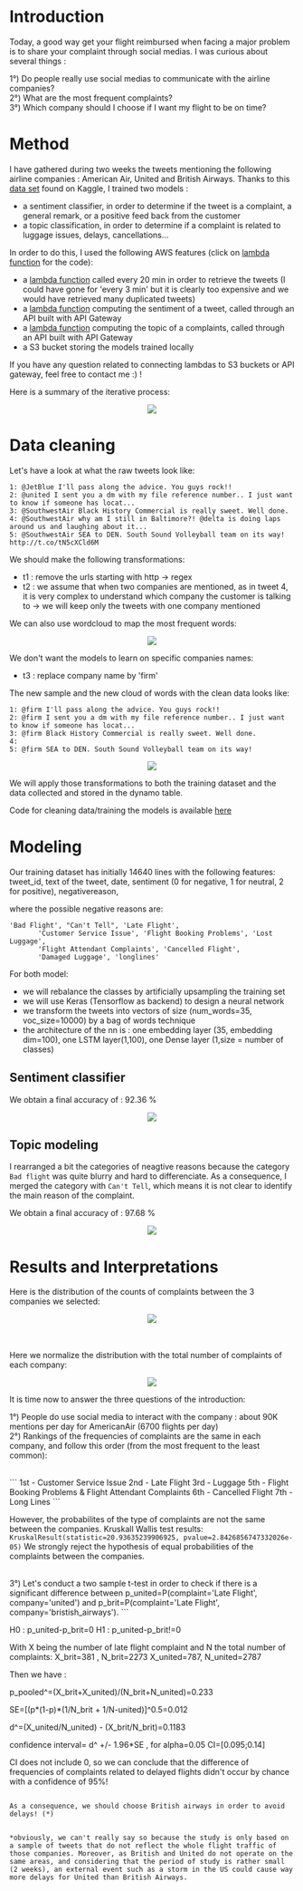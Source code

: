 # Introduction

Today, a good way get your flight reimbursed when facing a major problem is to share your complaint through social medias. I was curious about several things : 

1°) Do people really use social medias to communicate with the airline companies?
<br>
2°) What are the most frequent complaints?
<br>
3°) Which company should I choose if I want my flight to be on time?

# Method

I have gathered during two weeks the tweets mentioning  the following airline companies : American Air, United and British Airways. Thanks to this [data set](https://www.kaggle.com/crowdflower/twitter-airline-sentiment) found on Kaggle, I trained two models : 
- a sentiment classifier, in order to determine if the tweet is a complaint, a general remark, or a positive feed back from the customer
- a topic classification, in order to determine if a complaint is related to luggage issues, delays, cancellations...

In order to do this, I used the following AWS features (click on [lambda function](https://github.com/guillaumedelaloy/airlines-complaints-microservice/tree/master/aws_files) for the code):

- a [lambda function](https://github.com/guillaumedelaloy/airlines-complaints-microservice/blob/master/aws_files/stream_tweets_git.py) called every 20 min in order to retrieve the tweets (I could have gone for 'every 3 min' but it is clearly too expensive and we would have retrieved many duplicated tweets)
- a [lambda function](https://github.com/guillaumedelaloy/airlines-complaints-microservice/blob/master/aws_files/call_sentiment_git.py) computing the sentiment of a tweet, called through an API built with API Gateway
- a [lambda function](https://github.com/guillaumedelaloy/airlines-complaints-microservice/blob/master/aws_files/call_topic_classif_git.py) computing the topic of a complaints, called through an API built with API Gateway
- a S3 bucket storing the models trained locally

If you have any question related to connecting lambdas to S3 buckets or API gateway, feel free to contact me :) !



Here is a summary of the iterative process:


<p align="center">
  <img src= "https://github.com/guillaumedelaloy/airlines-complaints-microservice/blob/master/image/architecture.png?raw=true">
</p>


# Data cleaning

Let's have a look at what the raw tweets look like:

```
1: @JetBlue I'll pass along the advice. You guys rock!!
2: @united I sent you a dm with my file reference number.. I just want to know if someone has locat...
3: @SouthwestAir Black History Commercial is really sweet. Well done.
4: @SouthwestAir why am I still in Baltimore?! @delta is doing laps around us and laughing about it...
5: @SouthwestAir SEA to DEN. South Sound Volleyball team on its way! http://t.co/tN5cXCld6M

```
We should make the following transformations:
- t1 : remove the urls starting with http -> regex
- t2 : we assume that when two companies are mentioned, as in tweet 4, it is very complex to understand which company the customer is talking to -> we will keep only the tweets with one company mentioned
 
 We can also use wordcloud to map the most frequent words:
 
 <p align="center">
  <img src= "https://github.com/guillaumedelaloy/airlines-complaints-microservice/blob/master/image/wordcloud_airline_1.png?raw=true">
</p>

We don't want the models to learn on specific companies names:
- t3 : replace company name by 'firm'

The new sample and the new cloud of words with the clean data looks like:

```
1: @firm I'll pass along the advice. You guys rock!!
2: @firm I sent you a dm with my file reference number.. I just want to know if someone has locat...
3: @firm Black History Commercial is really sweet. Well done.
4: 
5: @firm SEA to DEN. South Sound Volleyball team on its way!

```

 <p align="center">
  <img src= "https://github.com/guillaumedelaloy/airlines-complaints-microservice/blob/master/image/wordcloud_airline_2.png?raw=true">
</p>

We will apply those transformations to both the training dataset and the data collected and stored in the dynamo table.

Code for cleaning data/training the models is available [here](airlines-complaints-microservice/airlines_complaints_analysis.ipynb)

# Modeling

Our training dataset has initially 14640 lines with the following features:
tweet_id, text of the tweet, date, sentiment (0 for negative, 1 for neutral, 2 for positive), negativereason,

where the possible negative reasons are:

```
'Bad Flight', "Can't Tell", 'Late Flight',
       'Customer Service Issue', 'Flight Booking Problems', 'Lost Luggage',
       'Flight Attendant Complaints', 'Cancelled Flight',
       'Damaged Luggage', 'longlines'
```
For both model: 
- we will rebalance the classes by artificially upsampling the training set
- we will use Keras (Tensorflow as backend) to design a neural network
- we transform the tweets into vectors of size (num_words=35, voc_size=10000) by a bag of words technique
- the architecture of the nn is : one embedding layer (35, embedding dim=100), one LSTM layer(1,100), one Dense layer (1,size = number of classes)


## Sentiment classifier

We obtain a final accuracy of : 92.36 %

<p align="center">
  <img src= "https://github.com/guillaumedelaloy/airlines-complaints-microservice/blob/master/image/sentiment_training.png?raw=true">
</p>

## Topic modeling

I rearranged a bit the categories of neagtive reasons because the category ```Bad flight``` was quite blurry and hard to differenciate. As a consequence, I merged the category with ```Can't Tell```, which means it is not clear to identify the main reason of the complaint.

We obtain a final accuracy of : 97.68 %

<p align="center">
  <img src= "https://github.com/guillaumedelaloy/airlines-complaints-microservice/blob/master/image/topic_training.png?raw=true">
</p>

# Results and Interpretations

Here is the distribution of the counts of complaints between the 3 companies we selected:
<br>
<p align="center">
  <img src= "https://github.com/guillaumedelaloy/airlines-complaints-microservice/blob/master/image/distrib_complaints.png?raw=true">
</p>
<br>
<br>
Here we normalize the distribution with the total number of complaints of each company:
<br>
<p align="center">
  <img src= "https://github.com/guillaumedelaloy/airlines-complaints-microservice/blob/master/image/topic_repartition.png?raw=true">
</p>
It is time now to answer the three questions of the introduction:

1°) People do use social media to interact with the company : about 90K mentions per day for AmericanAir (6700 flights per day)
<br>
2°) Rankings of the frequencies of complaints are the same in each company, and follow this order (from the most frequent to the least common):

<br>
```
1st - Customer Service Issue
2nd - Late Flight
3rd - Luggage
5th - Flight Booking Problems & Flight Attendant Complaints
6th - Cancelled Flight
7th - Long Lines
```

However, the probabilites of the type of complaints are not the same between the companies.
Kruskall Wallis test results: ```KruskalResult(statistic=20.93635239906925, pvalue=2.8426856747332026e-05)```
We strongly reject the hypothesis of equal probabilities of the complaints between the companies.
 

<br>
3°) Let's conduct a two sample t-test in order to check if there is a significant difference between p_united=P(complaint='Late Flight', company='united') and p_brit=P(complaint='Late Flight', company='bristish_airways').
```

H0 : p_united-p_brit=0
H1 : p_united-p_brit!=0

With X being the number of late flight complaint and N the total number of complaints:
X_brit=381 , N_brit=2273
X_united=787, N_united=2787

Then we have : 


p_pooled^=(X_brit+X_united)/(N_brit+N_united)=0.233

SE=[(p*(1-p)*(1/N_brit + 1/N-united)]^0.5=0.012

d^=(X_united/N_united) - (X_brit/N_brit)=0.1183

confidence interval= d^ +/- 1.96*SE , for alpha=0.05
CI=[0.095;0.14]

CI does not include 0, so we can conclude that the difference of frequencies of 
complaints related to delayed flights didn't occur by chance with a confidence of 95%!
```

As a consequence, we should choose British airways in order to avoid delays! (*)


*obviously, we can't really say so because the study is only based on a sample of tweets that do not reflect the whole flight traffic of those companies. Moreover, as British and United do not operate on the same areas, and considering that the period of study is rather small (2 weeks), an external event such as a storm in the US could cause way more delays for United than British Airways.









